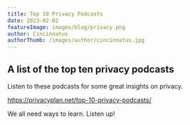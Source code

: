 ```yaml
---
title: Top 10 Privacy Podcasts
date: 2023-02-02
featureImage: images/blog/privacy.png
author: Cincinnatus
authorThumb: /images/author/cincinnatus.jpg
---
```


## A list of the top ten privacy podcasts

Listen to these podcasts for some great insights on privacy.

https://privacyplan.net/top-10-privacy-podcasts/

We all need ways to learn. Listen up!